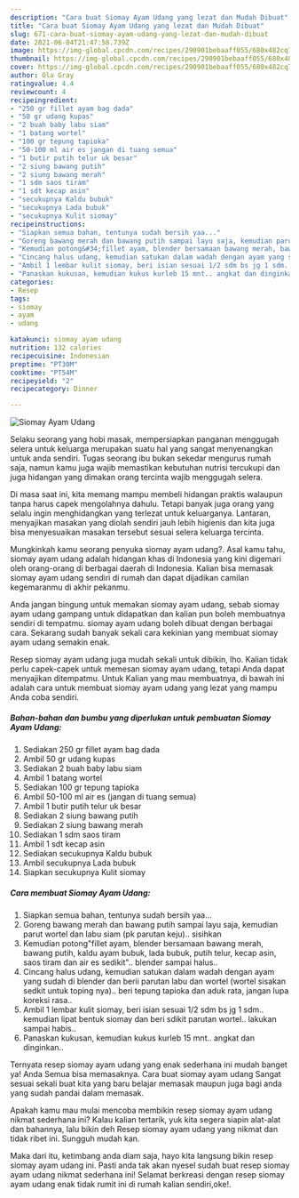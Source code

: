 ```yaml
---
description: "Cara buat Siomay Ayam Udang yang lezat dan Mudah Dibuat"
title: "Cara buat Siomay Ayam Udang yang lezat dan Mudah Dibuat"
slug: 671-cara-buat-siomay-ayam-udang-yang-lezat-dan-mudah-dibuat
date: 2021-06-04T21:47:58.739Z
image: https://img-global.cpcdn.com/recipes/290901bebaaff055/680x482cq70/siomay-ayam-udang-foto-resep-utama.jpg
thumbnail: https://img-global.cpcdn.com/recipes/290901bebaaff055/680x482cq70/siomay-ayam-udang-foto-resep-utama.jpg
cover: https://img-global.cpcdn.com/recipes/290901bebaaff055/680x482cq70/siomay-ayam-udang-foto-resep-utama.jpg
author: Ola Gray
ratingvalue: 4.4
reviewcount: 4
recipeingredient:
- "250 gr fillet ayam bag dada"
- "50 gr udang kupas"
- "2 buah baby labu siam"
- "1 batang wortel"
- "100 gr tepung tapioka"
- "50-100 ml air es jangan di tuang semua"
- "1 butir putih telur uk besar"
- "2 siung bawang putih"
- "2 siung bawang merah"
- "1 sdm saos tiram"
- "1 sdt kecap asin"
- "secukupnya Kaldu bubuk"
- "secukupnya Lada bubuk"
- "secukupnya Kulit siomay"
recipeinstructions:
- "Siapkan semua bahan, tentunya sudah bersih yaa..."
- "Goreng bawang merah dan bawang putih sampai layu saja, kemudian parut wortel dan labu siam (pk parutan keju).. sisihkan"
- "Kemudian potong&#34;fillet ayam, blender bersamaan bawang merah, bawang putih, kaldu ayam bubuk, lada bubuk, putih telur, kecap asin, saos tiram dan air es sedikit&#34;.. blender sampai halus.."
- "Cincang halus udang, kemudian satukan dalam wadah dengan ayam yang sudah di blender dan berii parutan labu dan wortel (wortel sisakan sedkit untuk toping nya).. beri tepung tapioka dan aduk rata, jangan lupa koreksi rasa.."
- "Ambil 1 lembar kulit siomay, beri isian sesuai 1/2 sdm bs jg 1 sdm.. kemudian lipat bentuk siomay dan beri sdikit parutan wortel.. lakukan sampai habis.."
- "Panaskan kukusan, kemudian kukus kurleb 15 mnt.. angkat dan dinginkan.."
categories:
- Resep
tags:
- siomay
- ayam
- udang

katakunci: siomay ayam udang 
nutrition: 132 calories
recipecuisine: Indonesian
preptime: "PT30M"
cooktime: "PT54M"
recipeyield: "2"
recipecategory: Dinner

---
```



![Siomay Ayam Udang](https://img-global.cpcdn.com/recipes/290901bebaaff055/680x482cq70/siomay-ayam-udang-foto-resep-utama.jpg)

Selaku seorang yang hobi masak, mempersiapkan panganan menggugah selera untuk keluarga merupakan suatu hal yang sangat menyenangkan untuk anda sendiri. Tugas seorang ibu bukan sekedar mengurus rumah saja, namun kamu juga wajib memastikan kebutuhan nutrisi tercukupi dan juga hidangan yang dimakan orang tercinta wajib menggugah selera.

Di masa  saat ini, kita memang mampu membeli hidangan praktis walaupun tanpa harus capek mengolahnya dahulu. Tetapi banyak juga orang yang selalu ingin menghidangkan yang terlezat untuk keluarganya. Lantaran, menyajikan masakan yang diolah sendiri jauh lebih higienis dan kita juga bisa menyesuaikan masakan tersebut sesuai selera keluarga tercinta. 



Mungkinkah kamu seorang penyuka siomay ayam udang?. Asal kamu tahu, siomay ayam udang adalah hidangan khas di Indonesia yang kini digemari oleh orang-orang di berbagai daerah di Indonesia. Kalian bisa memasak siomay ayam udang sendiri di rumah dan dapat dijadikan camilan kegemaranmu di akhir pekanmu.

Anda jangan bingung untuk memakan siomay ayam udang, sebab siomay ayam udang gampang untuk didapatkan dan kalian pun boleh membuatnya sendiri di tempatmu. siomay ayam udang boleh dibuat dengan berbagai cara. Sekarang sudah banyak sekali cara kekinian yang membuat siomay ayam udang semakin enak.

Resep siomay ayam udang juga mudah sekali untuk dibikin, lho. Kalian tidak perlu capek-capek untuk memesan siomay ayam udang, tetapi Anda dapat menyajikan ditempatmu. Untuk Kalian yang mau membuatnya, di bawah ini adalah cara untuk membuat siomay ayam udang yang lezat yang mampu Anda coba sendiri.

<!--inarticleads1-->

##### Bahan-bahan dan bumbu yang diperlukan untuk pembuatan Siomay Ayam Udang:

1. Sediakan 250 gr fillet ayam bag dada
1. Ambil 50 gr udang kupas
1. Sediakan 2 buah baby labu siam
1. Ambil 1 batang wortel
1. Sediakan 100 gr tepung tapioka
1. Ambil 50-100 ml air es (jangan di tuang semua)
1. Ambil 1 butir putih telur uk besar
1. Sediakan 2 siung bawang putih
1. Sediakan 2 siung bawang merah
1. Sediakan 1 sdm saos tiram
1. Ambil 1 sdt kecap asin
1. Sediakan secukupnya Kaldu bubuk
1. Ambil secukupnya Lada bubuk
1. Siapkan secukupnya Kulit siomay




<!--inarticleads2-->

##### Cara membuat Siomay Ayam Udang:

1. Siapkan semua bahan, tentunya sudah bersih yaa...
1. Goreng bawang merah dan bawang putih sampai layu saja, kemudian parut wortel dan labu siam (pk parutan keju).. sisihkan
1. Kemudian potong&#34;fillet ayam, blender bersamaan bawang merah, bawang putih, kaldu ayam bubuk, lada bubuk, putih telur, kecap asin, saos tiram dan air es sedikit&#34;.. blender sampai halus..
1. Cincang halus udang, kemudian satukan dalam wadah dengan ayam yang sudah di blender dan berii parutan labu dan wortel (wortel sisakan sedkit untuk toping nya).. beri tepung tapioka dan aduk rata, jangan lupa koreksi rasa..
1. Ambil 1 lembar kulit siomay, beri isian sesuai 1/2 sdm bs jg 1 sdm.. kemudian lipat bentuk siomay dan beri sdikit parutan wortel.. lakukan sampai habis..
1. Panaskan kukusan, kemudian kukus kurleb 15 mnt.. angkat dan dinginkan..




Ternyata resep siomay ayam udang yang enak sederhana ini mudah banget ya! Anda Semua bisa memasaknya. Cara buat siomay ayam udang Sangat sesuai sekali buat kita yang baru belajar memasak maupun juga bagi anda yang sudah pandai dalam memasak.

Apakah kamu mau mulai mencoba membikin resep siomay ayam udang nikmat sederhana ini? Kalau kalian tertarik, yuk kita segera siapin alat-alat dan bahannya, lalu bikin deh Resep siomay ayam udang yang nikmat dan tidak ribet ini. Sungguh mudah kan. 

Maka dari itu, ketimbang anda diam saja, hayo kita langsung bikin resep siomay ayam udang ini. Pasti anda tak akan nyesel sudah buat resep siomay ayam udang nikmat sederhana ini! Selamat berkreasi dengan resep siomay ayam udang enak tidak rumit ini di rumah kalian sendiri,oke!.

